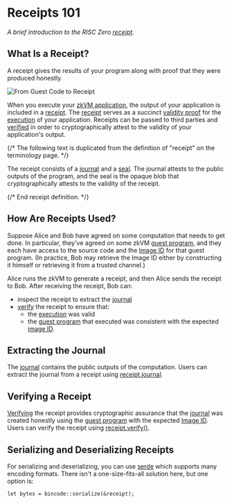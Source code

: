 # Receipts 101

_A brief introduction to the RISC Zero [receipt]._

## What Is a Receipt?

A receipt gives the results of your program along with proof that they were
produced honestly.

![From Guest Code to Receipt](/diagrams/from-rust-to-receipt.png)

When you execute your [zkVM application][zkvm], the output of your application
is included in a [receipt]. The [receipt] serves as a succinct [validity proof]
for the [execution] of your application. Receipts can be passed to third parties
and [verified][verify] in order to cryptographically attest to the validity of
your application's output.

{/* The following text is duplicated from the definition of "receipt" on the terminology page. */}

The receipt consists of a [journal] and a [seal]. The journal attests to the
public outputs of the program, and the seal is the opaque blob that
cryptographically attests to the validity of the receipt.

{/* End receipt definition. */}

## How Are Receipts Used?

Suppose Alice and Bob have agreed on some computation that needs to get done. In
particular, they've agreed on some zkVM [guest program], and they each have
access to the source code and the [Image ID] for that guest program. (In
practice, Bob may retrieve the Image ID either by constructing it himself or
retrieving it from a trusted channel.)

Alice runs the zkVM to generate a receipt, and then Alice sends the receipt to
Bob. After receiving the receipt, Bob can:

- inspect the receipt to extract the [journal]
- [verify] the receipt to ensure that:
  - the [execution] was valid
  - the [guest program] that executed was consistent with the expected [image
    ID].

## Extracting the Journal

The [journal] contains the public outputs of the computation. Users can extract
the journal from a receipt using [receipt.journal].

## Verifying a Receipt

[Verifying][verify] the receipt provides cryptographic assurance that the [journal] was
created honestly using the [guest program] with the expected [Image ID]. Users
can verify the receipt using [receipt.verify()].

## Serializing and Deserializing Receipts

For serializing and deserializing, you can use [serde] which supports many
encoding formats. There isn't a one-size-fits-all solution here, but one option
is:

`let bytes = bincode::serialize(&receipt);`

[execution]: /terminology#execution-trace
[guest program]: /terminology#guest-program
[Image ID]: /terminology#image-id
[journal]: /terminology#journal
[receipt]: /terminology#receipt
[receipt.journal]: https://docs.rs/risc0-zkvm/1.3/risc0_zkvm/struct.Receipt.html#structfield.journal
[receipt.verify()]: https://docs.rs/risc0-zkvm/1.3/risc0_zkvm/struct.Receipt.html#method.verify
[seal]: /terminology#seal
[serde]: https://crates.io/crates/serde
[validity proof]: /terminology#validity-proof
[verify]: /terminology#verify
[zkvm]: ./zkvm-overview.md
